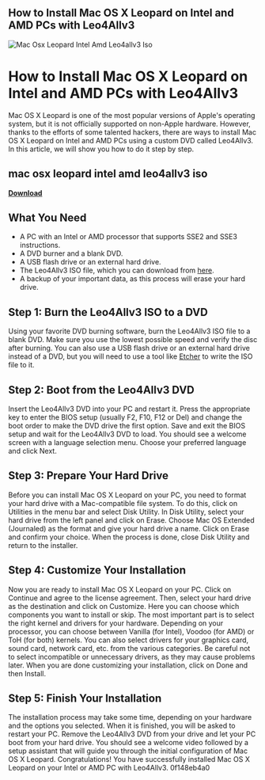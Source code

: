 ## How to Install Mac OS X Leopard on Intel and AMD PCs with Leo4Allv3

 
![Mac Osx Leopard Intel Amd Leo4allv3 Iso](https://archive.org/services/img/SnowLeoDVD)

 
# How to Install Mac OS X Leopard on Intel and AMD PCs with Leo4Allv3
 
Mac OS X Leopard is one of the most popular versions of Apple's operating system, but it is not officially supported on non-Apple hardware. However, thanks to the efforts of some talented hackers, there are ways to install Mac OS X Leopard on Intel and AMD PCs using a custom DVD called Leo4Allv3. In this article, we will show you how to do it step by step.
 
## mac osx leopard intel amd leo4allv3 iso


[**Download**](https://fienislile.blogspot.com/?download=2tKRx6)

 
## What You Need
 
- A PC with an Intel or AMD processor that supports SSE2 and SSE3 instructions.
- A DVD burner and a blank DVD.
- A USB flash drive or an external hard drive.
- The Leo4Allv3 ISO file, which you can download from [here](https://archive.org/details/OsxLeopardInstall).
- A backup of your important data, as this process will erase your hard drive.

## Step 1: Burn the Leo4Allv3 ISO to a DVD
 
Using your favorite DVD burning software, burn the Leo4Allv3 ISO file to a blank DVD. Make sure you use the lowest possible speed and verify the disc after burning. You can also use a USB flash drive or an external hard drive instead of a DVD, but you will need to use a tool like [Etcher](https://www.balena.io/etcher/) to write the ISO file to it.
 
## Step 2: Boot from the Leo4Allv3 DVD
 
Insert the Leo4Allv3 DVD into your PC and restart it. Press the appropriate key to enter the BIOS setup (usually F2, F10, F12 or Del) and change the boot order to make the DVD drive the first option. Save and exit the BIOS setup and wait for the Leo4Allv3 DVD to load. You should see a welcome screen with a language selection menu. Choose your preferred language and click Next.
 
## Step 3: Prepare Your Hard Drive
 
Before you can install Mac OS X Leopard on your PC, you need to format your hard drive with a Mac-compatible file system. To do this, click on Utilities in the menu bar and select Disk Utility. In Disk Utility, select your hard drive from the left panel and click on Erase. Choose Mac OS Extended (Journaled) as the format and give your hard drive a name. Click on Erase and confirm your choice. When the process is done, close Disk Utility and return to the installer.
 
## Step 4: Customize Your Installation
 
Now you are ready to install Mac OS X Leopard on your PC. Click on Continue and agree to the license agreement. Then, select your hard drive as the destination and click on Customize. Here you can choose which components you want to install or skip. The most important part is to select the right kernel and drivers for your hardware. Depending on your processor, you can choose between Vanilla (for Intel), Voodoo (for AMD) or ToH (for both) kernels. You can also select drivers for your graphics card, sound card, network card, etc. from the various categories. Be careful not to select incompatible or unnecessary drivers, as they may cause problems later. When you are done customizing your installation, click on Done and then Install.
 
## Step 5: Finish Your Installation
 
The installation process may take some time, depending on your hardware and the options you selected. When it is finished, you will be asked to restart your PC. Remove the Leo4Allv3 DVD from your drive and let your PC boot from your hard drive. You should see a welcome video followed by a setup assistant that will guide you through the initial configuration of Mac OS X Leopard. Congratulations! You have successfully installed Mac OS X Leopard on your Intel or AMD PC with Leo4Allv3.
 0f148eb4a0
